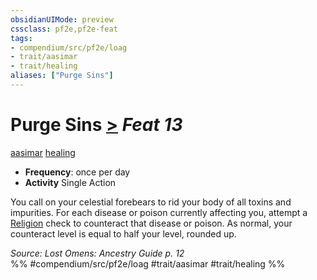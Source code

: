 ```yaml
---
obsidianUIMode: preview
cssclass: pf2e,pf2e-feat
tags:
- compendium/src/pf2e/loag
- trait/aasimar
- trait/healing
aliases: ["Purge Sins"]
---
```

# Purge Sins  [>](rules/core-rulebook/chapter-9-playing-the-game.md#Actions "Single Action") *Feat 13*  
[aasimar](rules/traits/aasimar-apg.md)  [healing](rules/traits/healing.md)  

- **Frequency**: once per day
- **Activity** Single Action

You call on your celestial forebears to rid your body of all toxins and impurities. For each disease or poison currently affecting you, attempt a [Religion](compendium/skills.md#Religion) check to counteract that disease or poison. As normal, your counteract level is equal to half your level, rounded up.

*Source: Lost Omens: Ancestry Guide p. 12*  
%% #compendium/src/pf2e/loag #trait/aasimar #trait/healing %%